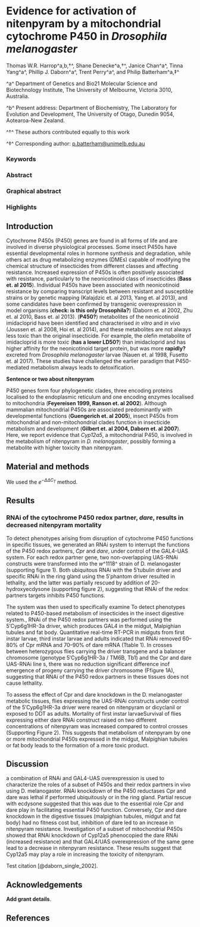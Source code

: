 # Evidence for activation of nitenpyram by a mitochondrial cytochrome P450 in *Drosophila melanogaster*

Thomas W.R. Harrop^a,b,†^,  Shane Denecke^a,†^, Janice Chan^a^, Tinna Yang^a^, Phillip J. Daborn^a^, Trent Perry^a^, and Philip Batterham^a,‡^

^a^ Department of Genetics and Bio21 Molecular Science and Biotechnology Institute, The University of Melbourne, Victoria 3010, Australia.

^b^ Present address: Department of Biochemistry, The Laboratory for Evolution and Development, The University of Otago, Dunedin 9054, Aotearoa-New Zealand.

^†^ These authors contributed equally to this work

^‡^ Corresponding author: p.batterham@unimelb.edu.au

### Keywords

### Abstract 

### Graphical abstract 

### Highlights

## Introduction

Cytochrome P450s (P450) genes are found in all forms of life and are involved in diverse physiological processes. Some insect P450s have essential developmental roles in hormone synthesis and degradation, while others act as drug metabolizing enzymes (DMEs) capable of modifying the chemical structure of insecticides from different classes and affecting resistance. Increased expression of P450s is often positively associated with resistance, particularly to the neonicotinoid class of insecticides (**Bass et. al 2015**). Individual P450s have been associated with neonicotinoid resistance by comparing transcript levels between resistant and susceptible strains or by genetic mapping (Kalajdzic et. al 2013, Yang et. al 2013), and some candidates have been confirmed by transgenic overexpression in model organisms (**check: is this only Drosophila?**) (Daborn et. al 2002, Zhu et. al 2010, Bass et. al 2013). (**P450?**) metabolites of the neonicotinoid imidacloprid have been identified and characterised *in vitro* and *in vivo* (Joussen et. al 2008, Hoi et. al 2014), and these metabolites are not always less toxic than the original insecticide. For example, the olefin metabolite of imidacloprid is more toxic (**has a lower LD50?**) than imidacloprid and has higher affinity for the neonicotinoid target protein, but was more **rapidly?** excreted from *Drosophila melanogaster* larvae (Nauen et. al 1998, Fusetto et. al 2017). These studies have challenged the earlier paradigm that P450-mediated metabolism always leads to detoxification.

**Sentence or two about nitenpyram**

P450 genes form four phylogenetic clades, three encoding proteins localised to the endoplasmic reticulum and one encoding enzymes localised to mitochondria (**Feyereisen 1999, Ranson et. al 2002**). Although mammalian mitochondrial P450s are associated predominantly with developmental functions (**Guengerich et. al 2005**), insect P450s from mitochondrial and non-mitochondrial clades function in insecticide metabolism and development (**Gilbert et. al 2004, Daborn et. al 2007**). Here, we report evidence that *Cyp12a5*, a mitochondrial P450, is involved in the metabolism of nitenpyram in *D. melanogaster*, possibly forming a metabolite with higher toxicity than nitenpyram.

## Material and methods 

We used the $e^{-ΔΔC_{T}}$ method.

## Results

### RNAi of the cytochrome P450 redox partner, *dare*, results in decreased nitenpyram mortality

To detect phenotypes arising from disruption of cytochrome P450 functions in specific tissues, we generated an RNAi system to interrupt the functions of the P450 redox partners, *Cpr* and *dare*, under control of the GAL4-UAS system. For each redox partner gene, two non-overlapping UAS-RNAi constructs were transformed into the *w*^1118^ strain of D. melanogaster (supporting figure 1). Both ubiquitous RNAi with the 5′tubulin driver and specific RNAi in the ring gland using the 5′phantom driver resulted in lethality, and the latter was partially rescued by addition of 20-hydroxyecdysone (supporting figure 2), suggesting that RNAi of the redox partners  targets inhibits P450 functions.

The system was then used to specifically examine To detect phenotypes related to P450-based metabolism of insecticides in the insect digestive system., RNAi of the P450 redox partners was performed using the 5′Cyp6g1HR-3a driver, which produces GAL4 in the midgut, Malpighian tubules and fat body. Quantitative real-time RT-PCR in midguts from first instar larvae, third instar larvae and adults indicated that RNAi removed 60–80% of Cpr mRNA and 70–90% of dare mRNA (Ttable 1). In crosses between heterozygous flies carrying the driver transgene and a balancer chromosome (genotype 5′Cyp6g1HR-3a / TM6B, Tb1) and the Cpr and dare UAS-RNAi line s, there was no reduction significant difference inof emergence of progeny carrying the driver chromosome (Ffigure 1A), suggesting that RNAi of the P450 redox partners in these tissues does not cause lethality.
    
To assess the effect of Cpr and dare knockdown in the D. melanogaster metabolic tissues, flies expressing the UAS-RNAi constructs under control of the 5′Cyp6g1HR-3a driver were reared on nitenpyram or dicyclanil or exposed to DDT as adults. Mortality of first instar larvaeSurvival of flies expressing either dare RNAi construct raised on two different concentrations of nitenpyram was increased compared to control crosses (Supporting Figure 2). This suggests that metabolism of nitenpyram by one or more mitochondrial P450s expressed in the midgut, Malpighian tubules or fat body leads to the formation of a more toxic product.

    
## Discussion

a combination of RNAi and GAL4-UAS overexpression is used to characterize the roles of a subset of P450s and their redox partners in vivo using D. melanogaster. RNAi knockdown of the P450 reductases Cpr and dare was lethal if performed ubiquitously or in the ring gland. Partial rescue with ecdysone suggested that this was due to the essential role Cpr and dare play in facilitating essential P450 function. Conversely, Cpr and dare knockdown in the digestive tissues (malpighian tubules, midgut and fat body) had no fitness cost but, inhibition of dare led to an increase in nitenpyram resistance. Investigation of a subset of mitochondrial P450s showed that RNAi knockdown of Cyp12a5 phenocopied the dare RNAi (increased resistance) and that GAL4/UAS overexpression of the same gene lead to a decrease in nitenpyram resistance. These results suggest that Cyp12a5 may play a role in increasing the toxicity of nitenpyram.

Test citation [@daborn_single_2002]. 

## Acknowledgements

**Add grant details**.

## References

<div id="refs"></div>
